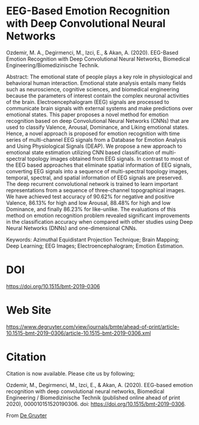 # EEG-Based Emotion Recognition with Deep Convolutional Neural Networks

Ozdemir, M. A., Degirmenci, M., Izci, E.,  & Akan, A. (2020). EEG-Based Emotion Recognition with Deep Convolutional Neural Networks, Biomedical Engineering/Biomedizinische Technik.


Abstract: The emotional state of people plays a key role in physiological and behavioral human interaction. Emotional state analysis entails many fields such as neuroscience, cognitive sciences, and biomedical engineering because the parameters of interest contain the complex neuronal activities of the brain. Electroencephalogram (EEG) signals are processed to communicate brain signals with external systems and make predictions over emotional states. This paper proposes a novel method for emotion recognition based on deep Convolutional Neural Networks (CNNs) that are used to classify Valence, Arousal, Dominance, and Liking emotional states. Hence, a novel approach is proposed for emotion recognition with time series of multi-channel EEG signals from a Database for Emotion Analysis and Using Physiological Signals (DEAP). We propose a new approach to emotional state estimation utilizing CNN based classification of multi-spectral topology images obtained from EEG signals. In contrast to most of the EEG based approaches that eliminate spatial information of EEG signals, converting EEG signals into a sequence of multi-spectral topology images, temporal, spectral, and spatial information of EEG signals are preserved. The deep recurrent convolutional network is trained to learn important representations from a sequence of three-channel topographical images. We have achieved test accuracy of 90.62% for negative and positive Valence, 86.13% for high and low Arousal, 88.48% for high and low Dominance, and finally 86.23% for like-unlike. The evaluations of this method on emotion recognition problem revealed significant improvements in the classification accuracy when compared with other studies using Deep Neural Networks (DNNs) and one-dimensional CNNs. 

Keywords: Azimuthal Equidistant Projection Technique; Brain Mapping; Deep Learning; EEG Images; Electroencephalogram; Emotion Estimation.

# DOI

https://doi.org/10.1515/bmt-2019-0306

# Web Site

https://www.degruyter.com/view/journals/bmte/ahead-of-print/article-10.1515-bmt-2019-0306/article-10.1515-bmt-2019-0306.xml

# Citation

Citation is now available. Please cite us by following;

Ozdemir, M., Degirmenci, M., Izci, E., & Akan, A. (2020). EEG-based emotion recognition with deep convolutional neural networks, Biomedical Engineering / Biomedizinische Technik (published online ahead of print 2020), 000010151520190306. doi: https://doi.org/10.1515/bmt-2019-0306.

From [De Gruyter](https://www.degruyter.com/cite/$002fjournals$002fbmte$002fahead-of-print$002farticle-10.1515-bmt-2019-0306$002farticle-10.1515-bmt-2019-0306.xml/$N#) 

